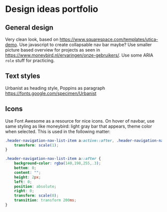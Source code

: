 # Design ideas portfolio

## General design

Very clean look, based on <https://www.squarespace.com/templates/utica-demo>.
Use javascript to create collapsable nav bar maybe?
Use smaller picture based overview for projects as seen in <https://www.moneybird.nl/ervaringen/onze-gebruikers/>.
Use some ARIA `role` stuff for practicing.

## Text styles

Urbanist as heading style, Poppins as paragraph <https://fonts.google.com/specimen/Urbanist>

## Icons

Use Font Awesome as a resource for nice icons.
On hover of navbar, use same styling as like moneybird: light gray bar that appears, theme color when selected. This is used in the following matter:

```css
.header-navigation-nav-list-item a:active::after, .header-navigation-nav-list-item a.active::after, .header-navigation-nav-list-item a:hover::after {
    transform: scale(1);
}

.header-navigation-nav-list-item a::after {
    background-color: rgba(140,198,255,.3);
    bottom: 0;
    content: "";
    height: 2px;
    left: 0;
    position: absolute;
    right: 0;
    transform: scale(0);
    transition: transform 200ms;
}
```

